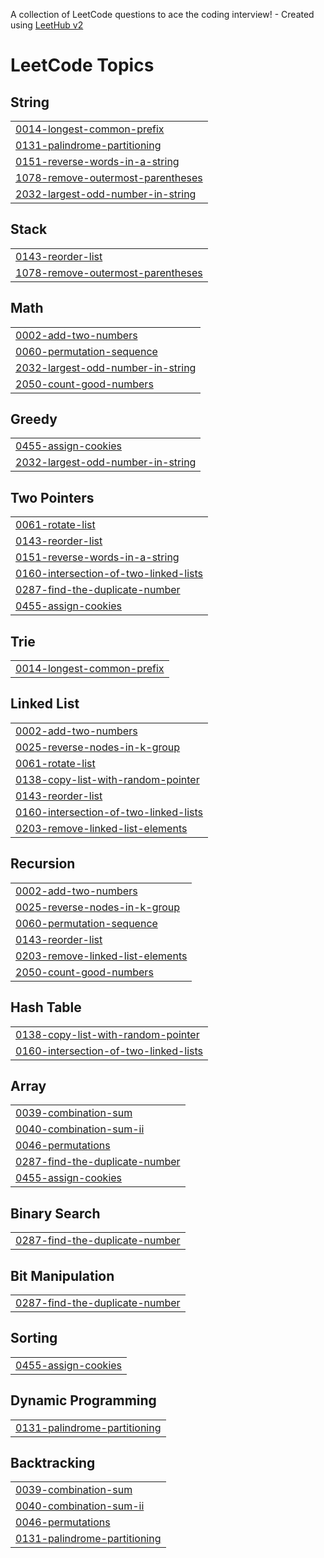 A collection of LeetCode questions to ace the coding interview! - Created using [LeetHub v2](https://github.com/arunbhardwaj/LeetHub-2.0)
<!---LeetCode Topics Start-->
# LeetCode Topics
## String
|  |
| ------- |
| [0014-longest-common-prefix](https://github.com/mohitoi29/Assessment/tree/master/0014-longest-common-prefix) |
| [0131-palindrome-partitioning](https://github.com/mohitoi29/Assessment/tree/master/0131-palindrome-partitioning) |
| [0151-reverse-words-in-a-string](https://github.com/mohitoi29/Assessment/tree/master/0151-reverse-words-in-a-string) |
| [1078-remove-outermost-parentheses](https://github.com/mohitoi29/Assessment/tree/master/1078-remove-outermost-parentheses) |
| [2032-largest-odd-number-in-string](https://github.com/mohitoi29/Assessment/tree/master/2032-largest-odd-number-in-string) |
## Stack
|  |
| ------- |
| [0143-reorder-list](https://github.com/mohitoi29/Assessment/tree/master/0143-reorder-list) |
| [1078-remove-outermost-parentheses](https://github.com/mohitoi29/Assessment/tree/master/1078-remove-outermost-parentheses) |
## Math
|  |
| ------- |
| [0002-add-two-numbers](https://github.com/mohitoi29/Assessment/tree/master/0002-add-two-numbers) |
| [0060-permutation-sequence](https://github.com/mohitoi29/Assessment/tree/master/0060-permutation-sequence) |
| [2032-largest-odd-number-in-string](https://github.com/mohitoi29/Assessment/tree/master/2032-largest-odd-number-in-string) |
| [2050-count-good-numbers](https://github.com/mohitoi29/Assessment/tree/master/2050-count-good-numbers) |
## Greedy
|  |
| ------- |
| [0455-assign-cookies](https://github.com/mohitoi29/Assessment/tree/master/0455-assign-cookies) |
| [2032-largest-odd-number-in-string](https://github.com/mohitoi29/Assessment/tree/master/2032-largest-odd-number-in-string) |
## Two Pointers
|  |
| ------- |
| [0061-rotate-list](https://github.com/mohitoi29/Assessment/tree/master/0061-rotate-list) |
| [0143-reorder-list](https://github.com/mohitoi29/Assessment/tree/master/0143-reorder-list) |
| [0151-reverse-words-in-a-string](https://github.com/mohitoi29/Assessment/tree/master/0151-reverse-words-in-a-string) |
| [0160-intersection-of-two-linked-lists](https://github.com/mohitoi29/Assessment/tree/master/0160-intersection-of-two-linked-lists) |
| [0287-find-the-duplicate-number](https://github.com/mohitoi29/Assessment/tree/master/0287-find-the-duplicate-number) |
| [0455-assign-cookies](https://github.com/mohitoi29/Assessment/tree/master/0455-assign-cookies) |
## Trie
|  |
| ------- |
| [0014-longest-common-prefix](https://github.com/mohitoi29/Assessment/tree/master/0014-longest-common-prefix) |
## Linked List
|  |
| ------- |
| [0002-add-two-numbers](https://github.com/mohitoi29/Assessment/tree/master/0002-add-two-numbers) |
| [0025-reverse-nodes-in-k-group](https://github.com/mohitoi29/Assessment/tree/master/0025-reverse-nodes-in-k-group) |
| [0061-rotate-list](https://github.com/mohitoi29/Assessment/tree/master/0061-rotate-list) |
| [0138-copy-list-with-random-pointer](https://github.com/mohitoi29/Assessment/tree/master/0138-copy-list-with-random-pointer) |
| [0143-reorder-list](https://github.com/mohitoi29/Assessment/tree/master/0143-reorder-list) |
| [0160-intersection-of-two-linked-lists](https://github.com/mohitoi29/Assessment/tree/master/0160-intersection-of-two-linked-lists) |
| [0203-remove-linked-list-elements](https://github.com/mohitoi29/Assessment/tree/master/0203-remove-linked-list-elements) |
## Recursion
|  |
| ------- |
| [0002-add-two-numbers](https://github.com/mohitoi29/Assessment/tree/master/0002-add-two-numbers) |
| [0025-reverse-nodes-in-k-group](https://github.com/mohitoi29/Assessment/tree/master/0025-reverse-nodes-in-k-group) |
| [0060-permutation-sequence](https://github.com/mohitoi29/Assessment/tree/master/0060-permutation-sequence) |
| [0143-reorder-list](https://github.com/mohitoi29/Assessment/tree/master/0143-reorder-list) |
| [0203-remove-linked-list-elements](https://github.com/mohitoi29/Assessment/tree/master/0203-remove-linked-list-elements) |
| [2050-count-good-numbers](https://github.com/mohitoi29/Assessment/tree/master/2050-count-good-numbers) |
## Hash Table
|  |
| ------- |
| [0138-copy-list-with-random-pointer](https://github.com/mohitoi29/Assessment/tree/master/0138-copy-list-with-random-pointer) |
| [0160-intersection-of-two-linked-lists](https://github.com/mohitoi29/Assessment/tree/master/0160-intersection-of-two-linked-lists) |
## Array
|  |
| ------- |
| [0039-combination-sum](https://github.com/mohitoi29/Assessment/tree/master/0039-combination-sum) |
| [0040-combination-sum-ii](https://github.com/mohitoi29/Assessment/tree/master/0040-combination-sum-ii) |
| [0046-permutations](https://github.com/mohitoi29/Assessment/tree/master/0046-permutations) |
| [0287-find-the-duplicate-number](https://github.com/mohitoi29/Assessment/tree/master/0287-find-the-duplicate-number) |
| [0455-assign-cookies](https://github.com/mohitoi29/Assessment/tree/master/0455-assign-cookies) |
## Binary Search
|  |
| ------- |
| [0287-find-the-duplicate-number](https://github.com/mohitoi29/Assessment/tree/master/0287-find-the-duplicate-number) |
## Bit Manipulation
|  |
| ------- |
| [0287-find-the-duplicate-number](https://github.com/mohitoi29/Assessment/tree/master/0287-find-the-duplicate-number) |
## Sorting
|  |
| ------- |
| [0455-assign-cookies](https://github.com/mohitoi29/Assessment/tree/master/0455-assign-cookies) |
## Dynamic Programming
|  |
| ------- |
| [0131-palindrome-partitioning](https://github.com/mohitoi29/Assessment/tree/master/0131-palindrome-partitioning) |
## Backtracking
|  |
| ------- |
| [0039-combination-sum](https://github.com/mohitoi29/Assessment/tree/master/0039-combination-sum) |
| [0040-combination-sum-ii](https://github.com/mohitoi29/Assessment/tree/master/0040-combination-sum-ii) |
| [0046-permutations](https://github.com/mohitoi29/Assessment/tree/master/0046-permutations) |
| [0131-palindrome-partitioning](https://github.com/mohitoi29/Assessment/tree/master/0131-palindrome-partitioning) |
<!---LeetCode Topics End-->